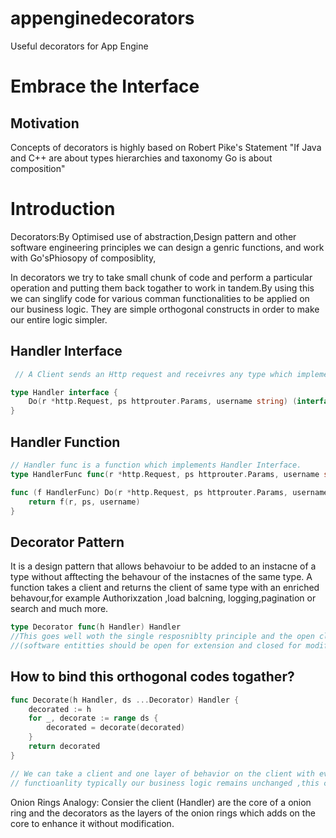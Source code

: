 # appenginedecorators
Useful decorators for App Engine

# Embrace the Interface
## Motivation
Concepts of decorators is highly based on Robert Pike's Statement "If Java and C++ are about types hierarchies and taxonomy Go is about composition"

# Introduction
Decorators:By Optimised use of abstraction,Design pattern and other software engineering principles we can design a genric functions, and work with
Go'sPhiosopy of composiblity,

In decorators we try to take small chunk of code and perform a particular operation and putting them back togather to work in tandem.By using this we 
can singlify code for various comman functionalities to be applied on our business logic. They are simple orthogonal constructs in order to make
our entire logic simpler.


 
## Handler Interface

``` GO
 // A Client sends an Http request and receivres any type which implements the interface or err in case of failure 

type Handler interface {
	Do(r *http.Request, ps httprouter.Params, username string) (interface{}, *ServerError)
}
```
## Handler Function

``` GO
// Handler func is a function which implements Handler Interface.
type HandlerFunc func(r *http.Request, ps httprouter.Params, username string) (interface{}, *ServerError)

func (f HandlerFunc) Do(r *http.Request, ps httprouter.Params, username string) (interface{}, *ServerError) {
	return f(r, ps, username)
}
```
## Decorator Pattern

It is a design pattern that allows behavoiur to be added to an instacne of a type without afftecting the behavour of the instacnes of the 
same type. A function takes a client and returns the client of same type with an enriched behavour,for example Authorixzation ,load balcning,
logging,pagination or search and much more.

``` GO
type Decorator func(h Handler) Handler
//This goes well woth the single resposniblty principle and the open close principle of software engineering 
//(software entitties should be open for extension and closed for modification)
```  
## How to bind this orthogonal codes togather?

``` GO
func Decorate(h Handler, ds ...Decorator) Handler {
	decorated := h
	for _, decorate := range ds {
		decorated = decorate(decorated)
	}
	return decorated
}

// We can take a client and one layer of behavior on the client with every loop, in this the client 
// functioanlity typically our business logic remains unchanged ,this confirms with our open closes princilpe and separation of concern principle.

```


Onion Rings Analogy: Consier the client (Handler) are the core of a onion ring and the decorators as the layers of the onion rings which
adds on the core to enhance it without modification.

